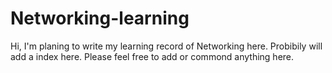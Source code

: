 # Networking-learning

Hi, I'm planing to write my learning record of Networking here. Probibily will add a index here. Please feel free to add or commond anything here.
